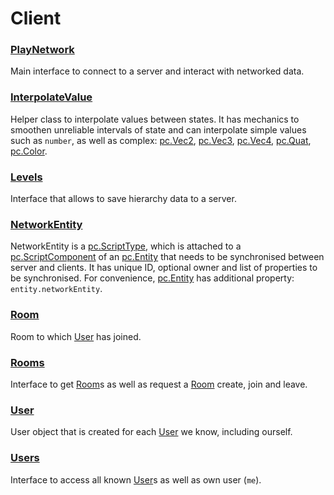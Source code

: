 # Client


### <a href='./PlayNetwork.md'>PlayNetwork</a>  
Main interface to connect to a server and interact with networked data.

### <a href='./InterpolateValue.md'>InterpolateValue</a>  
Helper class to interpolate values between states. It has mechanics to smoothen unreliable intervals of state and can interpolate simple values such as `number`, as well as complex: [pc.Vec2], [pc.Vec3], [pc.Vec4], [pc.Quat], [pc.Color].

### <a href='./Levels.md'>Levels</a>  
Interface that allows to save hierarchy data to a server.

### <a href='./NetworkEntity.md'>NetworkEntity</a>  
NetworkEntity is a [pc.ScriptType], which is attached to a [pc.ScriptComponent] of an [pc.Entity] that needs to be synchronised between server and clients. It has unique ID, optional owner and list of properties to be synchronised. For convenience, [pc.Entity] has additional property: `entity.networkEntity`.

### <a href='./Room.md'>Room</a>  
Room to which [User] has joined.

### <a href='./Rooms.md'>Rooms</a>  
Interface to get [Room]s as well as request a [Room] create, join and leave.

### <a href='./User.md'>User</a>  
User object that is created for each [User] we know, including ourself.

### <a href='./Users.md'>Users</a>  
Interface to access all known [User]s as well as own user (`me`).


[pc.Vec2]: https://developer.playcanvas.com/en/api/pc.Vec2.html  
[pc.Vec3]: https://developer.playcanvas.com/en/api/pc.Vec3.html  
[pc.Vec4]: https://developer.playcanvas.com/en/api/pc.Vec4.html  
[pc.Quat]: https://developer.playcanvas.com/en/api/pc.Quat.html  
[pc.Color]: https://developer.playcanvas.com/en/api/pc.Color.html  
[pc.ScriptType]: https://developer.playcanvas.com/en/api/pc.ScriptType.html  
[pc.ScriptComponent]: https://developer.playcanvas.com/en/api/pc.ScriptComponent.html  
[pc.Entity]: https://developer.playcanvas.com/en/api/pc.Entity.html  
[User]: ./User.md  
[Room]: ./Room.md  
